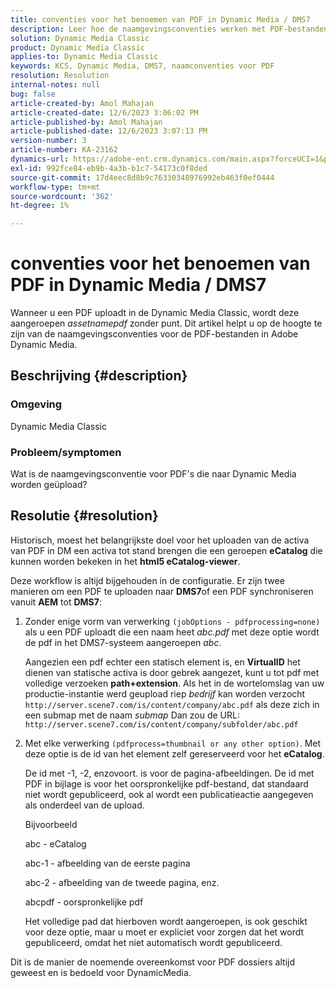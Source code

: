 ```yaml
---
title: conventies voor het benoemen van PDF in Dynamic Media / DMS7
description: Leer hoe de naamgevingsconventies werken met PDF-bestanden in de Adobe Dynamic Media Classic.
solution: Dynamic Media Classic
product: Dynamic Media Classic
applies-to: Dynamic Media Classic
keywords: KCS, Dynamic Media, DMS7, naamconventies voor PDF
resolution: Resolution
internal-notes: null
bug: false
article-created-by: Amol Mahajan
article-created-date: 12/6/2023 3:06:02 PM
article-published-by: Amol Mahajan
article-published-date: 12/6/2023 3:07:13 PM
version-number: 3
article-number: KA-23162
dynamics-url: https://adobe-ent.crm.dynamics.com/main.aspx?forceUCI=1&pagetype=entityrecord&etn=knowledgearticle&id=588b67f2-4894-ee11-be37-6045bd006e5a
exl-id: 992fce84-eb9b-4a3b-b1c7-54173c0f8ded
source-git-commit: 17d4eec8d8b9c76330348976992eb463f0ef0444
workflow-type: tm+mt
source-wordcount: '362'
ht-degree: 1%

---
```


# conventies voor het benoemen van PDF in Dynamic Media / DMS7


Wanneer u een PDF uploadt in de Dynamic Media Classic, wordt deze aangeroepen *assetnamepdf* zonder punt. Dit artikel helpt u op de hoogte te zijn van de naamgevingsconventies voor de PDF-bestanden in Adobe Dynamic Media.

## Beschrijving {#description}


### <b>Omgeving</b>

Dynamic Media Classic



### <b>Probleem/symptomen</b>

Wat is de naamgevingsconventie voor PDF&#39;s die naar Dynamic Media worden geüpload?


## Resolutie {#resolution}


Historisch, moest het belangrijkste doel voor het uploaden van de activa van PDF in DM een activa tot stand brengen die een geroepen <b>eCatalog</b> die kunnen worden bekeken in het <b>html5 eCatalog-viewer</b>.

Deze workflow is altijd bijgehouden in de configuratie. Er zijn twee manieren om een PDF te uploaden naar <b>DMS7</b>of een PDF synchroniseren vanuit <b>AEM</b> tot <b>DMS7</b>:

1. Zonder enige vorm van verwerking `(jobOptions - pdfprocessing=none)` als u een PDF uploadt die een naam heet *abc.pdf* met deze optie wordt de pdf in het DMS7-systeem aangeroepen *abc*.


   Aangezien een pdf echter een statisch element is, en <b>VirtualID</b> het dienen van statische activa is door gebrek aangezet, kunt u tot pdf met volledige verzoeken <b>path+extension</b>. Als het in de wortelomslag van uw productie-instantie werd geupload riep *bedrijf* kan worden verzocht `http://server.scene7.com/is/content/company/abc.pdf` als deze zich in een submap met de naam *submap* Dan zou de URL: `http://server.scene7.com/is/content/company/subfolder/abc.pdf`


2. Met elke verwerking `(pdfprocess=thumbnail or any other option)`. Met deze optie is de id van het element zelf gereserveerd voor het <b>eCatalog</b>.


   De id met -1, -2, enzovoort. is voor de pagina-afbeeldingen. De id met PDF in bijlage is voor het oorspronkelijke pdf-bestand, dat standaard niet wordt gepubliceerd, ook al wordt een publicatieactie aangegeven als onderdeel van de upload.

   Bijvoorbeeld



   abc - eCatalog

   abc-1 - afbeelding van de eerste pagina

   abc-2 - afbeelding van de tweede pagina, enz.

   abcpdf - oorspronkelijke pdf

   Het volledige pad dat hierboven wordt aangeroepen, is ook geschikt voor deze optie, maar u moet er expliciet voor zorgen dat het wordt gepubliceerd, omdat het niet automatisch wordt gepubliceerd.


Dit is de manier de noemende overeenkomst voor PDF dossiers altijd geweest en is bedoeld voor DynamicMedia.
